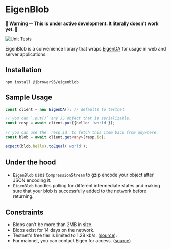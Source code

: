 # EigenBlob

**🚧 Warning -- This is under active development. It literally doesn't work yet. 🚧**

![Unit Tests](https://github.com/jbrower95/eigenblob/actions/workflows/test.yaml/badge.svg)

EigenBlob is a convenience library that wraps [EigenDA](https://github.com/Layr-Labs/eigenda) for usage
in web and server applications.

## Installation

`npm install @jbrower95/eigenblob`

## Sample Usage

```typescript
const client = new EigenDA(); // defaults to testnet

// you can `.put()` any JS object that is serializable.
const resp = await client.put({hello: 'world'});

// you can use the `resp.id` to fetch this item back from anywhere.
const blob = await client.get<any>(resp.id);

expect(blob.hello).toEqual('world');
```

## Under the hood

- `EigenBlob` uses `CompressionStream` to gzip encode your object after JSON encoding it.
- `EigenBlob` handles polling for different intermediate states and making sure that your blob is successfully added to the network
before returning.

## Constraints

- Blobs can't be more than 2MB in size.
- Blobs exist for 14 days on the network.
- Testnet's free tier is limited to 1.28 kb/s. ([source](https://www.blog.eigenlayer.xyz/eigenda-updated-pricing/)).
- For mainnet, you can contact Eigen for access. ([source](https://docs.google.com/forms/d/e/1FAIpQLSdXvfxgRfIHWYu90FqN-2yyhgrYm9oExr0jSy7ERzbMUimJew/viewform))